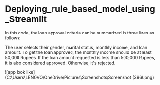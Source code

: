 # Deploying_rule_based_model_using_Streamlit
In this code, the loan approval criteria can be summarized in three lines as follows:

The user selects their gender, marital status, monthly income, and loan amount.
To get the loan approved, the monthly income should be at least 50,000 Rupees.
If the loan amount requested is less than 500,000 Rupees, it is also considered approved. Otherwise, it's rejected.

![app look like](C:\Users\LENOVO\OneDrive\Pictures\Screenshots\Screenshot (396).png)
